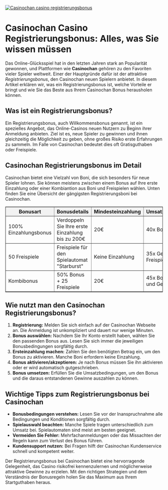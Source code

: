 [![Casinochan casino registrierungsbonus](https://123-caf.pages.dev/gitsignup.png)](https://vrmoo.ru/Bt82HjjY)

<h1>Casinochan Casino Registrierungsbonus: Alles, was Sie wissen müssen</h1>  <p>Das Online-Glücksspiel hat in den letzten Jahren stark an Popularität gewonnen, und Plattformen wie <strong>Casinochan</strong> gehören zu den Favoriten vieler Spieler weltweit. Einer der Hauptgründe dafür ist der attraktive <em>Registrierungsbonus</em>, den Casinochan neuen Spielern anbietet. In diesem Artikel erklären wir, was ein Registrierungsbonus ist, welche Vorteile er bringt und wie Sie das Beste aus Ihrem Casinochan Bonus herausholen können.</p>  <h2>Was ist ein Registrierungsbonus?</h2>  <p>Ein Registrierungsbonus, auch Willkommensbonus genannt, ist ein spezielles Angebot, das Online-Casinos neuen Nutzern zu Beginn ihrer Anmeldung anbieten. Ziel ist es, neue Spieler zu gewinnen und ihnen gleichzeitig die Möglichkeit zu geben, ohne großes Risiko erste Erfahrungen zu sammeln. Im Falle von Casinochan bedeutet dies oft Gratisguthaben oder Freispiele.</p>  <h2>Casinochan Registrierungsbonus im Detail</h2>  <p>Casinochan bietet eine Vielzahl von Boni, die sich besonders für neue Spieler lohnen. Sie können meistens zwischen einem Bonus auf Ihre erste Einzahlung oder einer Kombiantion aus Boni und Freispielen wählen. Unten finden Sie eine Übersicht der gängigsten Registrierungsboni bei Casinochan.</p>  <table border="1" cellpadding="8" cellspacing="0" style="border-collapse:collapse; width:100%; max-width:600px;">   <thead>     <tr style="background-color:#f2f2f2;">       <th>Bonusart</th>       <th>Bonusdetails</th>       <th>Mindesteinzahlung</th>       <th>Umsatzbedingungen</th>       <th>Gültigkeit</th>     </tr>   </thead>   <tbody>     <tr>       <td>100% Einzahlungsbonus</td>       <td>Verdoppeln Sie Ihre erste Einzahlung bis zu 200€</td>       <td>20€</td>       <td>40x Bonusbetrag</td>       <td>30 Tage</td>     </tr>     <tr>       <td>50 Freispiele</td>       <td>Freispiele für den Spielautomat "Starburst"</td>       <td>Keine Einzahlung</td>       <td>35x Gewinn aus Freispielen</td>       <td>7 Tage</td>     </tr>     <tr>       <td>Kombibonus</td>       <td>50% Bonus + 25 Freispiele</td>       <td>20€</td>       <td>45x Bonusbetrag und Gewinne</td>       <td>30 Tage</td>     </tr>   </tbody> </table>  <h2>Wie nutzt man den Casinochan Registrierungsbonus?</h2>  <ol>   <li><strong>Registrierung:</strong> Melden Sie sich einfach auf der Casinochan Webseite an. Die Anmeldung ist unkompliziert und dauert nur wenige Minuten.</li>   <li><strong>Bonus auswählen:</strong> Nachdem Sie Ihr Konto erstellt haben, wählen Sie den passenden Bonus aus. Lesen Sie sich immer die jeweiligen Bonusbedingungen sorgfältig durch.</li>   <li><strong>Ersteinzahlung machen:</strong> Zahlen Sie den benötigten Betrag ein, um den Bonus zu aktivieren. Manche Boni erfordern keine Einzahlung.</li>   <li><strong>Bonus aktivieren/akzeptieren:</strong> Je nach Bonus müssen Sie ihn aktivieren oder er wird automatisch gutgeschrieben.</li>   <li><strong>Bonus umsetzen:</strong> Erfüllen Sie die Umsatzbedingungen, um den Bonus und die daraus entstandenen Gewinne auszahlen zu können.</li> </ol>  <h2>Wichtige Tipps zum Registrierungsbonus bei Casinochan</h2>  <ul>   <li><strong>Bonusbedingungen verstehen:</strong> Lesen Sie vor der Inanspruchnahme alle Bedingungen und Konditionen sorgfältig durch.</li>   <li><strong>Spielauswahl beachten:</strong> Manche Spiele tragen unterschiedlich zum Umsatz bei. Spielautomaten sind meist am besten geeignet.</li>   <li><strong>Vermeiden Sie Fehler:</strong> Mehrfachanmeldungen oder das Missachten der Regeln kann zum Verlust des Bonus führen.</li>   <li><strong>Kundensupport nutzen:</strong> Bei Fragen hilft der Casinochan Kundenservice schnell und kompetent weiter.</li> </ul>  <p>Der Registrierungsbonus bei Casinochan bietet eine hervorragende Gelegenheit, das Casino risikofrei kennenzulernen und möglicherweise attraktive Gewinne zu erzielen. Mit den richtigen Strategien und dem Verständnis der Bonusregeln holen Sie das Maximum aus Ihrem Startguthaben heraus.</p>